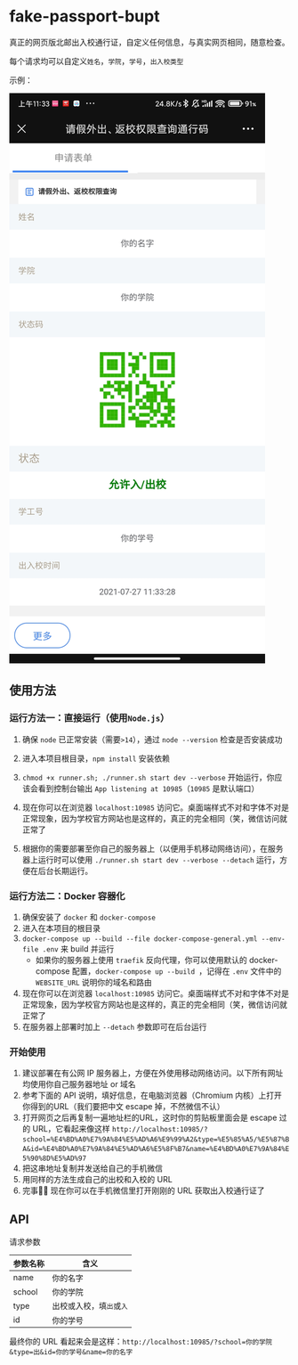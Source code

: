 # fake-passport-bupt

真正的网页版北邮出入校通行证，自定义任何信息，与真实网页相同，随意检查。

每个请求均可以自定义`姓名`，`学院`，`学号`，`出入校类型`

示例：

<img src="readme_assets/example_screenshot.jpg" style="width: auto; height: 50%" />

## 使用方法

### 运行方法一：直接运行（使用`Node.js`）

1. 确保 `node` 已正常安装（需要`>14`），通过 `node --version` 检查是否安装成功

2. 进入本项目根目录，`npm install` 安装依赖
3. `chmod +x runner.sh; ./runner.sh start dev --verbose` 开始运行，你应该会看到控制台输出 `App listening at 10985`（`10985` 是默认端口）
4. 现在你可以在浏览器 `localhost:10985` 访问它。桌面端样式不对和字体不对是正常现象，因为学校官方网站也是这样的，真正的完全相同（笑，微信访问就正常了
5. 根据你的需要部署至你自己的服务器上（以便用手机移动网络访问），在服务器上运行时可以使用 `./runner.sh start dev --verbose --detach` 运行，方便在后台长期运行。

### 运行方法二：Docker 容器化

1. 确保安装了 `docker` 和 `docker-compose`
2. 进入在本项目的根目录
3. `docker-compose up --build --file docker-compose-general.yml --env-file .env` 来 build 并运行
    - 如果你的服务器上使用 `traefik` 反向代理，你可以使用默认的 docker-compose 配置，`docker-compose up --build `，记得在 `.env` 文件中的 `WEBSITE_URL` 说明你的域名和路由
4. 现在你可以在浏览器 `localhost:10985` 访问它。桌面端样式不对和字体不对是正常现象，因为学校官方网站也是这样的，真正的完全相同（笑，微信访问就正常了
5. 在服务器上部署时加上 `--detach` 参数即可在后台运行

### 开始使用

1. 建议部署在有公网 IP 服务器上，方便在外使用移动网络访问。以下所有网址均使用你自己服务器地址 or 域名
2. 参考下面的 API 说明，填好信息，在电脑浏览器（Chromium 内核）上打开你得到的URL（我们要把中文 escape 掉，不然微信不认）
3. 打开网页之后再复制一遍地址栏的URL，这时你的剪贴板里面会是 escape 过的 URL，它看起来像这样 `http://localhost:10985/?school=%E4%BD%A0%E7%9A%84%E5%AD%A6%E9%99%A2&type=%E5%85%A5/%E5%87%BA&id=%E4%BD%A0%E7%9A%84%E5%AD%A6%E5%8F%B7&name=%E4%BD%A0%E7%9A%84%E5%90%8D%E5%AD%97`
4. 把这串地址复制并发送给自己的手机微信
5. 用同样的方法生成自己的出校和入校的 URL
6. 完事👏👏 现在你可以在手机微信里打开刚刚的 URL 获取出入校通行证了

## API

请求参数

| 参数名称 | 含义                     |
| -------- | ------------------------ |
| name     | 你的名字                 |
| school   | 你的学院                 |
| type     | 出校或入校，填`出`或`入` |
| id       | 你的学号                 |

最终你的 URL 看起来会是这样：`http://localhost:10985/?school=你的学院&type=出&id=你的学号&name=你的名字`

